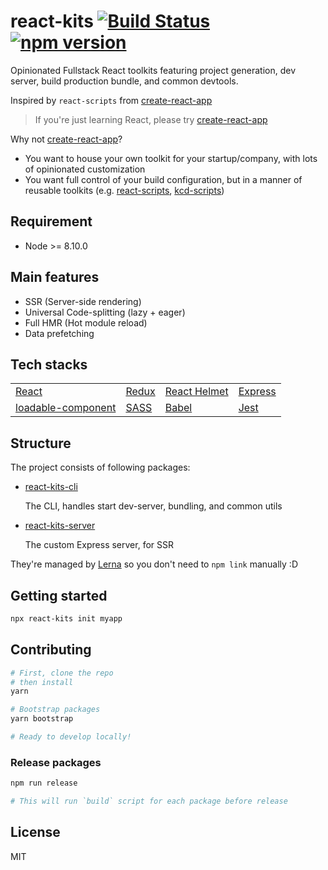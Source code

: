 # react-kits [![Build Status](https://travis-ci.com/antonybudianto/react-kits.svg?branch=master)](https://travis-ci.com/antonybudianto/react-kits) [![npm version](https://badge.fury.io/js/react-kits.svg)](https://badge.fury.io/js/react-kits)

Opinionated Fullstack React toolkits featuring project generation, dev server, build production bundle, and common devtools.

Inspired by `react-scripts` from [create-react-app](https://github.com/facebook/create-react-app)

> If you're just learning React, please try [create-react-app](https://github.com/facebook/create-react-app)

Why not [create-react-app](https://github.com/facebook/create-react-app)?
- You want to house your own toolkit for your startup/company, with lots of opinionated customization
- You want full control of your build configuration, but in a manner of reusable toolkits (e.g. [react-scripts](https://github.com/facebook/create-react-app), [kcd-scripts](https://github.com/kentcdodds/kcd-scripts))

## Requirement
- Node >= 8.10.0

## Main features
- SSR (Server-side rendering)
- Universal Code-splitting (lazy + eager)
- Full HMR (Hot module reload)
- Data prefetching

## Tech stacks
|                                                                          	|                                                        	|                                                     	|                                   	|
|--------------------------------------------------------------------------	|--------------------------------------------------------	|-----------------------------------------------------	|-----------------------------------	|
|  [React](https://reactjs.org/)                                       	| [Redux](https://redux.js.org/)                         	| [React Helmet](https://github.com/nfl/react-helmet) 	| [Express](https://expressjs.com/) 	|
| [loadable-component](https://github.com/smooth-code/loadable-components) 	| [SASS](https://github.com/webpack-contrib/sass-loader) 	| [Babel](https://babeljs.io/)                        	| [Jest](https://jestjs.io/)        	|

## Structure

The project consists of following packages:
- [react-kits-cli](https://github.com/antonybudianto/react-kits/tree/master/packages/react-kits-cli)

  The CLI, handles start dev-server, bundling, and common utils
- [react-kits-server](https://github.com/antonybudianto/react-kits/tree/master/packages/react-kits-server)

  The custom Express server, for SSR

They're managed by [Lerna](https://github.com/lerna/lerna) so you don't need to `npm link` manually :D

## Getting started
```sh
npx react-kits init myapp
```

## Contributing
```sh
# First, clone the repo
# then install
yarn

# Bootstrap packages
yarn bootstrap

# Ready to develop locally!
```

### Release packages

```sh
npm run release

# This will run `build` script for each package before release
```

## License
MIT
